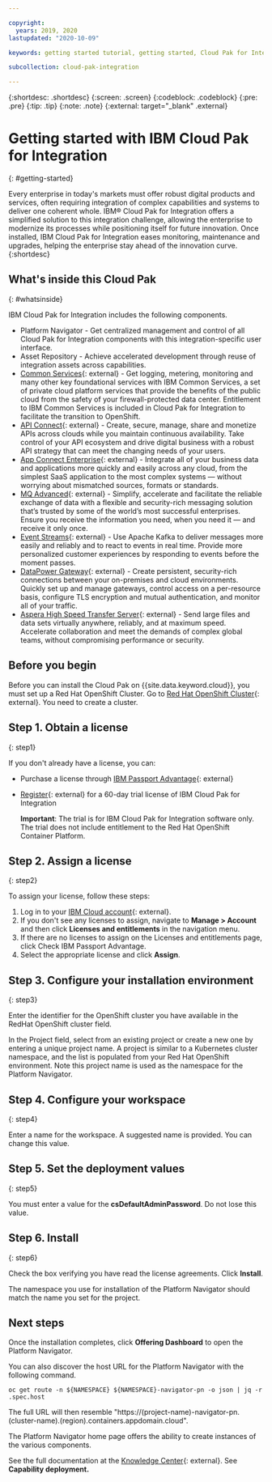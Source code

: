 ```yaml
---

copyright:
  years: 2019, 2020
lastupdated: "2020-10-09"

keywords: getting started tutorial, getting started, Cloud Pak for Integration, integration

subcollection: cloud-pak-integration

---
```


{:shortdesc: .shortdesc}
{:screen: .screen}
{:codeblock: .codeblock}
{:pre: .pre}
{:tip: .tip}
{:note: .note}
{:external: target="_blank" .external}


# Getting started with IBM Cloud Pak for Integration
{: #getting-started}

Every enterprise in today's markets must offer robust digital products and services, often requiring integration of complex capabilities and systems to deliver one coherent whole. IBM® Cloud Pak for Integration offers a simplified solution to this integration challenge, allowing the enterprise to modernize its processes while positioning itself for future innovation. Once installed, IBM Cloud Pak for Integration eases monitoring, maintenance and upgrades, helping the enterprise stay ahead of the innovation curve.
{:shortdesc}

## What's inside this Cloud Pak
{: #whatsinside}

IBM Cloud Pak for Integration includes the following components.

  - Platform Navigator - Get centralized management and control of all Cloud Pak for Integration components with this integration-specific user interface.
  - Asset Repository - Achieve accelerated development through reuse of integration assets across capabilities.
  - [Common Services](https://www.ibm.com/support/knowledgecenter/SSHKN6/kc_welcome_cs.html){: external} - Get logging, metering, monitoring and many other key foundational services with IBM Common Services, a set of private cloud platform services that provide the benefits of the public cloud from the safety of your firewall-protected data center. Entitlement to IBM Common Services is included in Cloud Pak for Integration to facilitate the transition to OpenShift.
  - [API Connect](https://www.ibm.com/support/knowledgecenter/en/SSMNED_2018/mapfiles/getting_started.html){: external} - Create, secure, manage, share and monetize APIs across clouds while you maintain continuous availability. Take control of your API ecosystem and drive digital business with a robust API strategy that can meet the changing needs of your users.
  - [App Connect Enterprise](https://www.ibm.com/support/knowledgecenter/en/SSTTDS_11.0.0/com.ibm.ace.home.doc/help_home.htm){: external} - Integrate all of your business data and applications more quickly and easily across any cloud, from the simplest SaaS application to the most complex systems — without worrying about mismatched sources, formats or standards.
  - [MQ Advanced](https://www.ibm.com/support/knowledgecenter/en/SSFKSJ_9.1.0/com.ibm.mq.helphome.v91.doc/WelcomePagev9r1.htm){: external} - Simplify, accelerate and facilitate the reliable exchange of data with a flexible and security-rich messaging solution that’s trusted by some of the world’s most successful enterprises. Ensure you receive the information you need, when you need it — and receive it only once.
  - [Event Streams](https://ibm.github.io/event-streams/){: external} - Use Apache Kafka to deliver messages more easily and reliably and to react to events in real time. Provide more personalized customer experiences by responding to events before the moment passes.
  - [DataPower Gateway](https://www.ibm.com/support/knowledgecenter/SS9H2Y_7.7.0/com.ibm.dp.doc/welcome.html){: external} - Create persistent, security-rich connections between your on-premises and cloud environments. Quickly set up and manage gateways, control access on a per-resource basis, configure TLS encryption and mutual authentication, and monitor all of your traffic.
  - [Aspera High Speed Transfer Server](https://www.ibm.com/blogs/bluemix/2018/12/enable-hybrid-cloud-data-movement-with-aspera-for-ibm-cloud-private/){: external} - Send large files and data sets virtually anywhere, reliably, and at maximum speed. Accelerate collaboration and meet the demands of complex global teams, without compromising performance or security.


## Before you begin
Before you can install the Cloud Pak on {{site.data.keyword.cloud}}, you must set up a Red Hat OpenShift Cluster. Go to [Red Hat OpenShift Cluster](https://cloud.ibm.com/kubernetes/catalog/openshiftcluster){: external}.  You need to create a cluster.


## Step 1. Obtain a license
{: step1}

If you don't already have a license, you can:

  - Purchase a license through [IBM Passport Advantage](https://www.ibm.com/software/passportadvantage/index.html){: external}
  - [Register](https://www.ibm.com/account/reg/signup?formid=urx-46640){: external} for a 60-day trial license of IBM Cloud Pak for Integration

    **Important**: The trial is for IBM Cloud Pak for Integration software only. The trial does not include entitlement to the Red Hat OpenShift Container Platform.

## Step 2. Assign a license
{: step2}

To assign your license, follow these steps:

1. Log in to your [IBM Cloud account](https://cloud.ibm.com/login){: external}.
2. If you don't see any licenses to assign, navigate to **Manage > Account** and then click **Licenses and entitlements** in the navigation menu.
3. If there are no licenses to assign on the Licenses and entitlements page, click Check IBM Passport Advantage.
4. Select the appropriate license and click **Assign**.

## Step 3. Configure your installation environment
{: step3}

Enter the identifier for the OpenShift cluster you have available in the RedHat OpenShift cluster field.

In the Project field, select from an existing project or create a new one by entering a unique project name. A project is similar to a Kubernetes cluster namespace, and the list is populated from your Red Hat OpenShift environment.  Note this project name is used as the namespace for the Platform Navigator. 

## Step 4. Configure your workspace
{: step4}

Enter a name for the workspace.  A suggested name is provided.  You can change this value.

## Step 5. Set the deployment values
{: step5}

You must enter a value for the **csDefaultAdminPassword**.  Do not lose this value.

## Step 6. Install
{: step6}

Check the box verifying you have read the license agreements.  Click **Install**.

The namespace you use for installation of the Platform Navigator should match the name you set for the project.


## Next steps

Once the installation completes, click **Offering Dashboard** to open the Platform Navigator.

You can also discover the host URL for the Platform Navigator with the following command.

`oc get route -n ${NAMESPACE} ${NAMESPACE}-navigator-pn -o json | jq -r .spec.host`

The full URL will then resemble "https://(project-name)-navigator-pn.(cluster-name).(region).containers.appdomain.cloud".

The Platform Navigator home page offers the ability to create instances of the various components.

See the full documentation at the [Knowledge Center](https://www.ibm.com/support/knowledgecenter/SSGT7J_19.3/welcome.html){: external}.  See **Capability deployment.**

